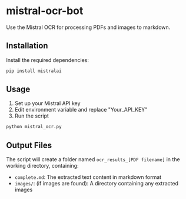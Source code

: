 # mistral-ocr-bot

Use the Mistral OCR for processing PDFs and images to markdown.

## Installation

Install the required dependencies:

```bash
pip install mistralai
```

## Usage

1. Set up your Mistral API key
2. Edit environment variable and replace "Your_API_KEY"
3. Run the script

```python
python mistral_ocr.py
```

## Output Files

The script will create a folder named `ocr_results_[PDF filename]` in the working directory, containing:

- `complete.md`: The extracted text content in markdown format
- `images/`: (if images are found): A directory containing any extracted images
